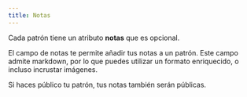 ```yaml
---
title: Notas
---
```


Cada patrón tiene un atributo **notas** que es opcional.

El campo de notas te permite añadir tus notas a un patrón. Este campo admite markdown, por lo que puedes utilizar un formato enriquecido, o incluso incrustar imágenes.

<Note>
Si haces público tu patrón, tus notas también serán públicas.
</Note>
